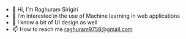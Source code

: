 - 👋 Hi, I’m Raghuram Sirigiri
- 👀 I’m interested in the use of Machine learning in web applications
- 🌱 I know a bit of UI design as well 
- 📫 How to reach me raghuram9758@gmail.com

<!---
raghuramsirigiri/raghuramsirigiri is a ✨ special ✨ repository because its `README.md` (this file) appears on your GitHub profile.
You can click the Preview link to take a look at your changes.
--->
